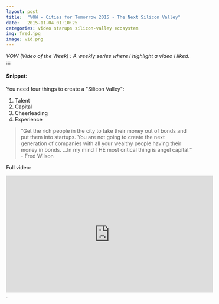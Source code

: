 ```yaml
---
layout: post
title:  "VOW - Cities for Tomorrow 2015 - The Next Silicon Valley"
date:   2015-11-04 01:10:25
categories: video starups silicon-valley ecosystem
img: fred.jpg
image: vid.png
---
```


*VOW (Video of the Week) : A weekly series where I highlight a video I liked.*
:::
#### Snippet:

You need four things to create a "Silicon Valley":

1. Talent
2. Capital
3. Cheerleading
4. Experience

> “Get the rich people in the city to take their money out of bonds and put them into startups. You are not going to create the next generation of companies with all your wealthy people having their money in bonds. ...In my mind THE most critical thing is angel capital.” - Fred Wilson

Full video:
<iframe width="560" height="315" src="https://www.youtube.com/embed/vp9D-JCd_LQ" frameborder="0" allowfullscreen></iframe>.
